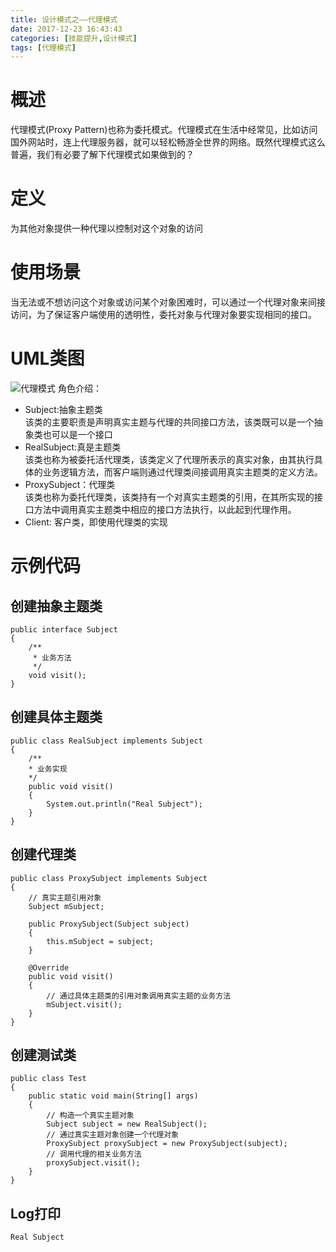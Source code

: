 ```yaml
---
title: 设计模式之——代理模式
date: 2017-12-23 16:43:43
categories: [技能提升,设计模式]
tags: [代理模式]
---
```

# 概述
代理模式(Proxy Pattern)也称为委托模式。代理模式在生活中经常见，比如访问国外网站时，连上代理服务器，就可以轻松畅游全世界的网络。既然代理模式这么普遍，我们有必要了解下代理模式如果做到的？   
<!--more-->

# 定义 
为其他对象提供一种代理以控制对这个对象的访问   
# 使用场景
当无法或不想访问这个对象或访问某个对象困难时，可以通过一个代理对象来间接访问，为了保证客户端使用的透明性，委托对象与代理对象要实现相同的接口。   
# UML类图
![代理模式][1]
角色介绍： 
  
- Subject:抽象主题类   
该类的主要职责是声明真实主题与代理的共同接口方法，该类既可以是一个抽象类也可以是一个接口
- RealSubject:真是主题类   
该类也称为被委托活代理类，该类定义了代理所表示的真实对象，由其执行具体的业务逻辑方法，而客户端则通过代理类间接调用真实主题类的定义方法。   
- ProxySubject：代理类    
该类也称为委托代理类，该类持有一个对真实主题类的引用，在其所实现的接口方法中调用真实主题类中相应的接口方法执行，以此起到代理作用。    
- Client: 客户类，即使用代理类的实现       
# 示例代码 
## 创建抽象主题类 

	public interface Subject
	{
    	/**
    	 * 业务方法
    	 */	
    	void visit();
	}
## 创建具体主题类

	public class RealSubject implements Subject 
	{
    	/**
     	* 业务实现
     	*/
    	public void visit() 
		{
        	System.out.println("Real Subject");
    	}
	}
## 创建代理类

	public class ProxySubject implements Subject
	{
    	// 真实主题引用对象
    	Subject mSubject;

    	public ProxySubject(Subject subject) 
		{
        	this.mSubject = subject;
    	}

    	@Override
    	public void visit() 
		{
        	// 通过具体主题类的引用对象调用真实主题的业务方法
        	mSubject.visit();
    	}
	}
## 创建测试类

	public class Test 
	{
    	public static void main(String[] args) 
		{
        	// 构造一个真实主题对象
        	Subject subject = new RealSubject();
        	// 通过真实主题对象创建一个代理对象
        	ProxySubject proxySubject = new ProxySubject(subject);
        	// 调用代理的相关业务方法
        	proxySubject.visit();
    	}
	}
## Log打印

	Real Subject














[1]: http://p1eooa7ah.bkt.clouddn.com/design-proxy.png
